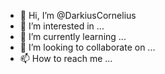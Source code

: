 - 👋 Hi, I’m @DarkiusCornelius
- 👀 I’m interested in ...
- 🌱 I’m currently learning ...
- 💞️ I’m looking to collaborate on ...
- 📫 How to reach me ...

<!---
DarkiusCornelius/DarkiusCornelius is a ✨ special ✨ repository because its `README.md` (this file) appears on your GitHub profile.
You can click the Preview link to take a look at your changes.
--->
